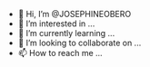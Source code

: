 - 👋 Hi, I’m @JOSEPHINEOBERO
- 👀 I’m interested in ...
- 🌱 I’m currently learning ...
- 💞️ I’m looking to collaborate on ...
- 📫 How to reach me ...

<!---
JOSEPHINEOBERO/JOSEPHINEOBERO is a ✨ special ✨ repository because its `README.md` (this file) appears on your GitHub profile.
You can click the Preview link to take a look at your changes.
--->
